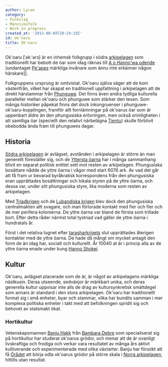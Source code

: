 ```yaml
---
author: Lycan
category:
- Folkslag
- Människofolk
- Work in progress
created_at: '2013-08-09T20:24:19Z'
id: ok'oaru
title: Ok'oaru
---
```

Ok'oaru \[ˈəkːˈəɾɔ\] är en inhemsk folkgrupp i södra [arkipelagen] som traditionellt har bebott de öar som idag räknas till [A o Hanno'wa odende] (undantaget [Pe'apes] märkliga invånare som ännu inte erkänner någon härskare\]\].

Folkgruppens ursprung är omtvistat. Ok'oaru själva säger att de kom västerifrån, vilket har skapat en traditionell uppfattning i arkipelagen att de direkt härstammar från [Phunguwe]. Det finns även andra tydliga kulturella paralleller mellan ok'oaru och phunguwe som stärker den tesen. Som många historiker påpekat finns det dock inkongruenser i phunguwe-ok'oaru-kopplingen, framför allt fornlämningar på ok'oarus öar som är uppenbart äldre än den phungusiska erövringen, men också orimligheten i att samtliga öar (speciellt den relativt närbelägna [Tientu]) skulle förblivit obebodda ända fram till phunguwes dagar.

## Historia

[Södra arkipelagen] är avlägset, avstånden i arkipelagen är större än man generellt föreställer sig, och de [Yttersta öarna] har i många sammanhang blivit en separat politisk entitet sett mot resten av arkipelagen. Phungusiska bosättare nådde de yttre öarna i vågor med start 6076 ark. Av vad det går att få fram ur bevarad byråkratisk korrespondens från den phungusiska eran upprättades bosättningar och lokala styren på de yttre öarna, och dessa var, under sitt phungusiska styre, lika moderna som resten av arkipelagen.

Med [Triadkrigen] och de [Lubandiska krigen] blev dock den phungusiska centralmakten allt svagare, och man förlorade kontakt med fler och fler och de mer perifera kolonierna. De yttre öarna var bland de första som trillade bort. Efter detta råder närmst total tystnad vad gäller de yttre öarna i hundratals år.

Först i det relativa lugnet efter [tarasharkrigets] slut upprättades återigen kontakter med de yttre öarna. De hade då mångt om mycket antagit den form de än idag har, socialt och kulturellt. År 10040 at är i princip alla av de yttre öarna enade under kung [Hanno Shokei].

## Kultur

Ok'oaru, avlägset placerade som de är, är något av arkipelagens märkliga nästkusin. Deras utseende, sedvänjor är märkbart unika, och deras generella kultur uppvisar inte alls de drag av kultursynkretisk smältdegel som annars är standard i den stora arkipelagen. Ok'oaru har traditionellt format sig i små enheter, byar och stammar, vilka har bundits samman i mer komplexa politiska enheter i takt med att befolkningen spridit sig och behovet av statsmakt ökat.

### Hortikultur

Vetenskapsmannen [Banju Hakk] från [Bambara Debre] som specialiserat sig på hortikultur har studerat ok'oarus grödor, och menar att de är ovanligt livskraftiga och frodiga och verkar vara resultatet av många års aktivt kultiverande och experimenterade med olika växtarter. Banju har försökt att få [Örådet] att börja odla ok'oarus grödor på större skala i [Norra arkipelagen], hittills utan resultat.

  [arkipelagen]: Stora_arkipelagen
  [A o Hanno'wa odende]: A_o_Hannowa_odende
  [Pe'apes]: Peape
  [Phunguwe]: Phunguwe
  [Tientu]: Tientu
  [Södra arkipelagen]: Södra_arkipelagen
  [Yttersta öarna]: Yttersta_öarna
  [Triadkrigen]: Triadkrigen
  [Lubandiska krigen]: Lubandiska_krigen
  [tarasharkrigets]: Tarasharkriget
  [Hanno Shokei]: Hanno_Shokei
  [Banju Hakk]: Banju_Hakk
  [Bambara Debre]: Stora_Universitetet
  [Örådet]: Örådet
  [Norra arkipelagen]: Norra_arkipelagen